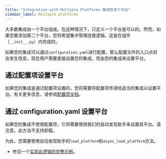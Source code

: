 ```yaml
---
title: "Integration with Multiple Platforms 集成到多个平台"
sidebar_label: Multiple platforms
---
```


大多数集成由一个平台组成。在这种情况下，只定义一个平台是可以的。然而，如果您要添加第二个平台，您将希望集中管理连接逻辑。这是在组件（`__init__.py`）内完成的。

如果您的集成可以通过`configuration.yaml`进行配置，那么配置文件的入口点将会发生改变。现在用户需要直接设置您的集成，而由您的集成来设置平台。

## 通过配置项设置平台

如果您的集成是通过配置项设置的，您将需要将配置项传递给适当的集成以设置平台。有关更多信息，请参阅[配置项文档](config_entries_index.md#for-platforms)。

## 通过 configuration.yaml 设置平台

如果您的集成不使用配置项，它将需要使用我们的自动发现助手来设置其平台。请注意，此方法不支持卸载。

为此，您需要使用自动发现助手的`load_platform`和`async_load_platform`方法。

- 参见一个[实现此逻辑的完整示例](https://github.com/home-assistant/example-custom-config/tree/master/custom_components/example_load_platform/)。